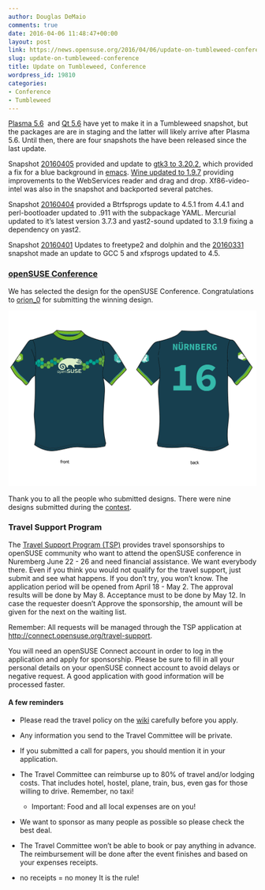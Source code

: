 ```yaml
---
author: Douglas DeMaio
comments: true
date: 2016-04-06 11:48:47+00:00
layout: post
link: https://news.opensuse.org/2016/04/06/update-on-tumbleweed-conference/
slug: update-on-tumbleweed-conference
title: Update on Tumbleweed, Conference
wordpress_id: 19810
categories:
- Conference
- Tumbleweed
---
```



[Plasma 5.6](https://www.kde.org/announcements/plasma-5.5.95.php)  and [Qt 5.6](https://wiki.qt.io/Qt-5.6-release) have yet to make it in a Tumbleweed snapshot, but the packages are are in staging and the latter will likely arrive after Plasma 5.6. Until then, there are four snapshots the have been released since the last update.

Snapshot [20160405](https://lists.opensuse.org/opensuse-factory/2016-04/msg00081.html) provided and update to [gtk3 to 3.20.2](https://developer.gnome.org/gtk3/stable/), which provided a fix for a blue background in [emacs](https://www.gnu.org/software/emacs/). [Wine updated to 1.9.7](https://www.winehq.org/announce/1.9.7) providing improvements to the WebServices reader and drag and drop. Xf86-video-intel was also in the snapshot and backported several patches.

Snapshot [20160404](https://lists.opensuse.org/opensuse-factory/2016-04/msg00047.html) provided a Btrfsprogs update to 4.5.1 from 4.4.1 and perl-bootloader updated to .911 with the subpackage YAML. Mercurial updated to it’s latest version 3.7.3 and yast2-sound updated to 3.1.9 fixing a dependency on yast2.

Snapshot [20160401](https://lists.opensuse.org/opensuse-factory/2016-04/msg00027.html) Updates to freetype2 and dolphin and the [20160331](https://lists.opensuse.org/opensuse-factory/2016-04/msg00000.html) snapshot made an update to GCC 5 and xfsprogs updated to 4.5.


### [openSUSE Conference](https://events.opensuse.org/conference/oSC16)


<!-- more -->

We has selected the design for the openSUSE Conference. Congratulations to [orion_0](https://en.opensuse.org/User:Orion_0) for submitting the winning design.

![Proposition_oSC16](/wp-content/uploads/2016/04/Proposition_oSC16.png)

Thank you to all the people who submitted designs. There were nine designs submitted during the [contest](https://en.opensuse.org/OSC16tshirtcontests).


### Travel Support Program


The [Travel Support Program (TSP)](https://en.opensuse.org/openSUSE:Travel_Support_Program) provides travel sponsorships to openSUSE community who want to attend the openSUSE conference in Nuremberg June 22 - 26 and need financial assistance. We want everybody there. Even if you think you would not qualify for the travel support, just submit and see what happens. If you don’t try, you won’t know. The application period will be opened from April 18 - May 2. The approval results will be done by May 8. Acceptance must to be done by May 12. In case the requester doesn’t Approve the sponsorship, the amount will be given for the next on the waiting list.

Remember: All requests will be managed through the TSP application at http://connect.opensuse.org/travel-support.

You will need an openSUSE Connect account in order to log in the application and apply for sponsorship. Please be sure to fill in all your personal details on your openSUSE connect account to avoid delays or negative request. A good application with good information will be processed faster.


#### A few reminders





	
  * Please read the travel policy on the [wiki](https://en.opensuse.org/openSUSE:Travel_Support_Program) carefully before you apply.

	
  * Any information you send to the Travel Committee will be private.

	
  * If you submitted a call for papers, you should mention it in your application.

	
  * The Travel Committee can reimburse up to 80% of travel and/or lodging costs. That includes hotel, hostel, plane, train, bus, even gas for those willing to drive. Remember, no taxi!

	
    * Important: Food and all local expenses are on you!




	
  * We want to sponsor as many people as possible so please check the best deal.

	
  * The Travel Committee won’t be able to book or pay anything in advance. The reimbursement will be done after the event finishes and based on your expenses receipts.

	
  * no receipts = no money It is the rule!


